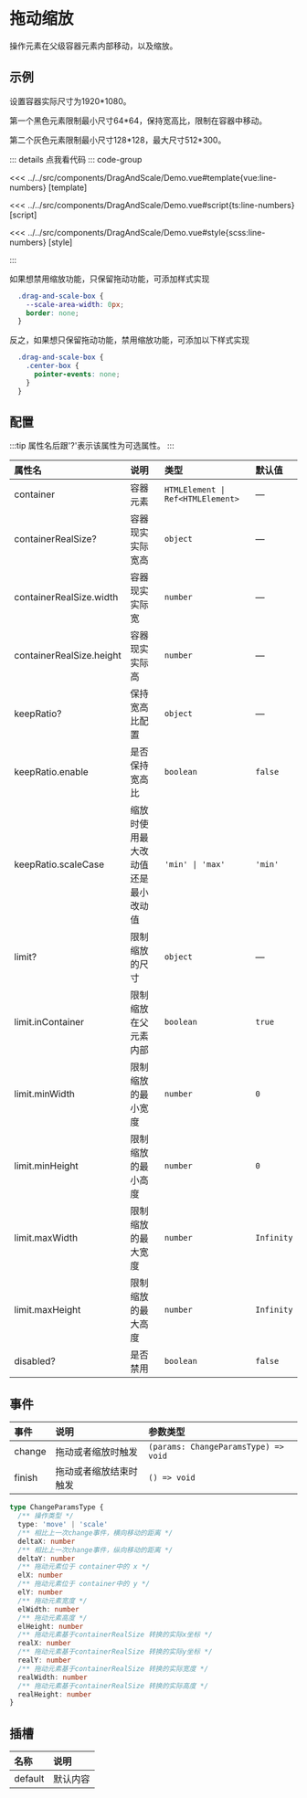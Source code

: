 # 拖动缩放

操作元素在父级容器元素内部移动，以及缩放。

## 示例

设置容器实际尺寸为1920*1080。

第一个黑色元素限制最小尺寸64*64，保持宽高比，限制在容器中移动。

第二个灰色元素限制最小尺寸128\*128，最大尺寸512\*300。

<script setup lang="ts">
import Demo from '@/components/DragAndScale/Demo.vue'

</script>

<Demo></Demo>
::: details 点我看代码
::: code-group

<<< ../../src/components/DragAndScale/Demo.vue#template{vue:line-numbers} [template]

<<< ../../src/components/DragAndScale/Demo.vue#script{ts:line-numbers} [script]

<<< ../../src/components/DragAndScale/Demo.vue#style{scss:line-numbers} [style]

:::

如果想禁用缩放功能，只保留拖动功能，可添加样式实现

```css
  .drag-and-scale-box {
    --scale-area-width: 0px;
    border: none;
  }
```

反之，如果想只保留拖动功能，禁用缩放功能，可添加以下样式实现

```scss
  .drag-and-scale-box {
    .center-box {
      pointer-events: none;
    }
  }
```

## 配置

:::tip
属性名后跟'?'表示该属性为可选属性。
:::

|          属性名          |        说明         |      类型      |    默认值     |
| :----------------------- | :------------------ | :-------------| :----------- |
| container                | 容器元素             | `HTMLElement \| Ref<HTMLElement>`     |   —   |
| containerRealSize?       | 容器现实实际宽高      | `object`        | —           |
| containerRealSize.width  | 容器现实实际宽        | `number`        | —           |
| containerRealSize.height | 容器现实实际高        | `number`        | —           |
| keepRatio?                | 保持宽高比配置        | `object`        | —           |
| keepRatio.enable         | 是否保持宽高比        | `boolean`       | `false`       |
| keepRatio.scaleCase      | 缩放时使用最大改动值还是最小改动值      | `'min' \| 'max'`  |     `'min'`     |
| limit?                   | 限制缩放的尺寸        | `object`        |  —          |
| limit.inContainer        | 限制缩放在父元素内部   | `boolean`      |  `true`      |
| limit.minWidth           | 限制缩放的最小宽度     | `number`       | `0`           |
| limit.minHeight          | 限制缩放的最小高度     | `number`       | `0`           |
| limit.maxWidth           | 限制缩放的最大宽度     | `number`       | `Infinity`           |
| limit.maxHeight          | 限制缩放的最大高度     | `number`       | `Infinity`           |
| disabled?                | 是否禁用              | `boolean`       | `false`           |

## 事件

|   事件     |        说明          |            参数类型                |
| :-------  | :------------------ | :-------------------------------   |
| change     | 拖动或者缩放时触发    | `(params: ChangeParamsType) => void`    |
| finish  | 拖动或者缩放结束时触发    | `() => void`                     |

```ts
type ChangeParamsType {
  /** 操作类型 */
  type: 'move' | 'scale'
  /** 相比上一次change事件，横向移动的距离 */
  deltaX: number
  /** 相比上一次change事件，纵向移动的距离 */
  deltaY: number
  /** 拖动元素位于 container中的 x */
  elX: number
  /** 拖动元素位于 container中的 y */
  elY: number
  /** 拖动元素宽度 */
  elWidth: number
  /** 拖动元素高度 */
  elHeight: number
  /** 拖动元素基于containerRealSize 转换的实际x坐标 */
  realX: number
  /** 拖动元素基于containerRealSize 转换的实际y坐标 */
  realY: number
  /** 拖动元素基于containerRealSize 转换的实际宽度 */
  realWidth: number
  /** 拖动元素基于containerRealSize 转换的实际高度 */
  realHeight: number
}
```

## 插槽

|   名称       |        说明          |
| :----------- | :------------------ |
| default      | 默认内容             |
